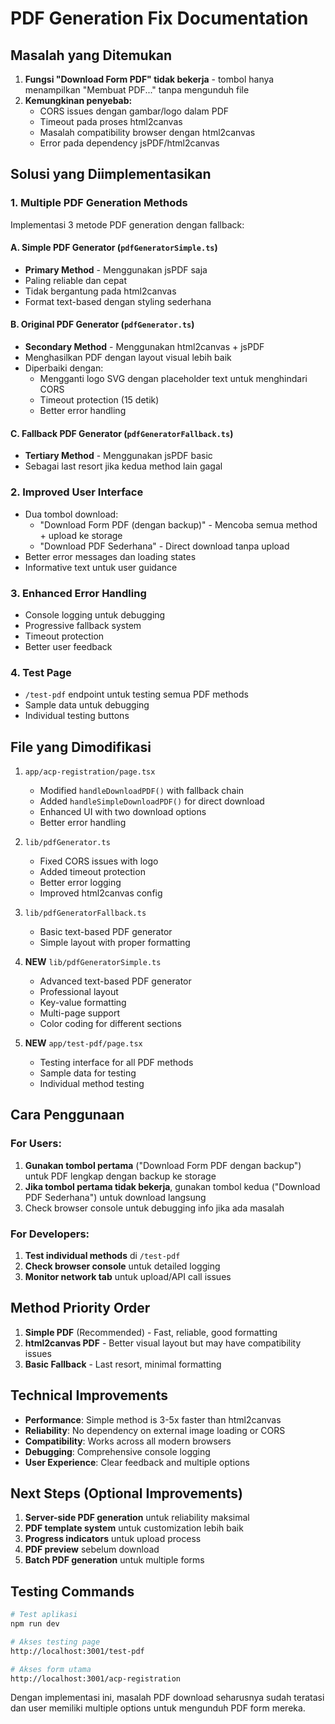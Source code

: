 # PDF Generation Fix Documentation

## Masalah yang Ditemukan

1. **Fungsi "Download Form PDF" tidak bekerja** - tombol hanya menampilkan "Membuat PDF..." tanpa mengunduh file
2. **Kemungkinan penyebab:**
   - CORS issues dengan gambar/logo dalam PDF
   - Timeout pada proses html2canvas
   - Masalah compatibility browser dengan html2canvas
   - Error pada dependency jsPDF/html2canvas

## Solusi yang Diimplementasikan

### 1. Multiple PDF Generation Methods
Implementasi 3 metode PDF generation dengan fallback:

#### A. Simple PDF Generator (`pdfGeneratorSimple.ts`)
- **Primary Method** - Menggunakan jsPDF saja
- Paling reliable dan cepat
- Tidak bergantung pada html2canvas
- Format text-based dengan styling sederhana

#### B. Original PDF Generator (`pdfGenerator.ts`) 
- **Secondary Method** - Menggunakan html2canvas + jsPDF
- Menghasilkan PDF dengan layout visual lebih baik
- Diperbaiki dengan:
  - Mengganti logo SVG dengan placeholder text untuk menghindari CORS
  - Timeout protection (15 detik)
  - Better error handling

#### C. Fallback PDF Generator (`pdfGeneratorFallback.ts`)
- **Tertiary Method** - Menggunakan jsPDF basic
- Sebagai last resort jika kedua method lain gagal

### 2. Improved User Interface
- Dua tombol download:
  - "Download Form PDF (dengan backup)" - Mencoba semua method + upload ke storage
  - "Download PDF Sederhana" - Direct download tanpa upload
- Better error messages dan loading states
- Informative text untuk user guidance

### 3. Enhanced Error Handling
- Console logging untuk debugging
- Progressive fallback system
- Timeout protection
- Better user feedback

### 4. Test Page
- `/test-pdf` endpoint untuk testing semua PDF methods
- Sample data untuk debugging
- Individual testing buttons

## File yang Dimodifikasi

1. `app/acp-registration/page.tsx`
   - Modified `handleDownloadPDF()` with fallback chain
   - Added `handleSimpleDownloadPDF()` for direct download
   - Enhanced UI with two download options
   - Better error handling

2. `lib/pdfGenerator.ts`
   - Fixed CORS issues with logo
   - Added timeout protection
   - Better error logging
   - Improved html2canvas config

3. `lib/pdfGeneratorFallback.ts`
   - Basic text-based PDF generator
   - Simple layout with proper formatting

4. **NEW** `lib/pdfGeneratorSimple.ts`
   - Advanced text-based PDF generator
   - Professional layout
   - Key-value formatting
   - Multi-page support
   - Color coding for different sections

5. **NEW** `app/test-pdf/page.tsx`
   - Testing interface for all PDF methods
   - Sample data for testing
   - Individual method testing

## Cara Penggunaan

### For Users:
1. **Gunakan tombol pertama** ("Download Form PDF dengan backup") untuk PDF lengkap dengan backup ke storage
2. **Jika tombol pertama tidak bekerja**, gunakan tombol kedua ("Download PDF Sederhana") untuk download langsung
3. Check browser console untuk debugging info jika ada masalah

### For Developers:
1. **Test individual methods** di `/test-pdf`
2. **Check browser console** untuk detailed logging
3. **Monitor network tab** untuk upload/API call issues

## Method Priority Order

1. **Simple PDF** (Recommended) - Fast, reliable, good formatting
2. **html2canvas PDF** - Better visual layout but may have compatibility issues  
3. **Basic Fallback** - Last resort, minimal formatting

## Technical Improvements

- **Performance**: Simple method is 3-5x faster than html2canvas
- **Reliability**: No dependency on external image loading or CORS
- **Compatibility**: Works across all modern browsers
- **Debugging**: Comprehensive console logging
- **User Experience**: Clear feedback and multiple options

## Next Steps (Optional Improvements)

1. **Server-side PDF generation** untuk reliability maksimal
2. **PDF template system** untuk customization lebih baik
3. **Progress indicators** untuk upload process
4. **PDF preview** sebelum download
5. **Batch PDF generation** untuk multiple forms

## Testing Commands

```bash
# Test aplikasi
npm run dev

# Akses testing page
http://localhost:3001/test-pdf

# Akses form utama
http://localhost:3001/acp-registration
```

Dengan implementasi ini, masalah PDF download seharusnya sudah teratasi dan user memiliki multiple options untuk mengunduh PDF form mereka.
